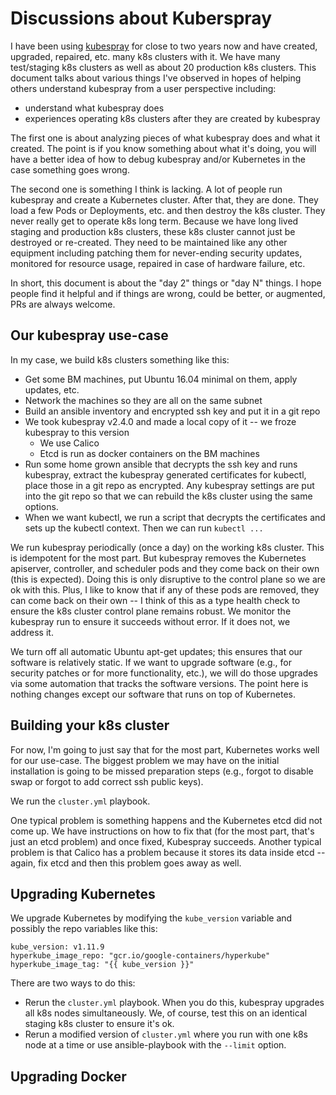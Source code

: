 # Discussions about Kuberspray

I have been using [kubespray](https://github.com/kubernetes-incubator/kubespray) for
close to two years now and have created, upgraded, repaired, etc. many k8s clusters
with it.  We have many test/staging k8s clusters as well as about 20 production
k8s clusters.  This document talks about various things I've observed in hopes of
helping others understand kubespray from a user perspective including:

* understand what kubespray does
* experiences operating k8s clusters after they are created by kubespray

The first one is about analyzing pieces of what kubespray does and what
it created.  The point is if you know something about what it's doing, you will
have a better idea of how to debug kubespray and/or Kubernetes in the case something
goes wrong.

The second one is something I think is lacking.  A lot of people run kubespray
and create a Kubernetes cluster.  After that, they are done.  They load a few
Pods or Deployments, etc. and then destroy the k8s cluster.  They never really
get to operate k8s long term.  Because we have long lived staging and production
k8s clusters, these k8s cluster cannot just be destroyed or re-created.  They need
to be maintained like any other equipment including patching them for never-ending
security updates, monitored for resource usage, repaired in case of hardware failure,
etc.

In short, this document is about the "day 2" things or "day N" things.  I hope
people find it helpful and if things are wrong, could be better, or augmented, PRs
are always welcome.

## Our kubespray use-case

In my case, we build k8s clusters something like this:

* Get some BM machines, put Ubuntu 16.04 minimal on them, apply updates, etc.
* Network the machines so they are all on the same subnet
* Build an ansible inventory and encrypted ssh key and put it in a git repo
* We took kubespray v2.4.0 and made a local copy of it -- we froze kubespray to
  this version
  * We use Calico
  * Etcd is run as docker containers on the BM machines
* Run some home grown ansible that decrypts the ssh key and runs kubespray, extract
  the kubespray generated certificates for kubectl, place those in a git repo as
  encrypted.  Any kubespray settings are put into the git repo so that we can
  rebuild the k8s cluster using the same options.
* When we want kubectl, we run a script that decrypts the certificates and sets
  up the kubectl context.  Then we can run `kubectl ...`

We run kubespray periodically (once a day) on the working k8s cluster.  This is
idempotent for the most part.  But kubespray removes the Kubernetes apiserver,
controller, and scheduler pods and they come back on their own (this is expected).
Doing this is only disruptive to the control plane so we are ok with this.  Plus,
I like to know
that if any of these pods are removed, they can come back on their own -- I think
of this as a type health check to ensure the k8s cluster control plane remains
robust.  We monitor the kubespray run to ensure it succeeds without error.  If it
does not, we address it.

We turn off all automatic Ubuntu apt-get updates; this ensures that our software
is relatively static.  If we want to upgrade software (e.g., for security patches
or for more functionality, etc.), we will do those upgrades via some automation
that tracks the software versions.  The point here is nothing changes except our
software that runs on top of Kubernetes.

## Building your k8s cluster

For now, I'm going to just say that for the most part, Kubernetes works well for
our use-case.  The biggest problem we may have on the initial installation is
going to be missed preparation steps (e.g., forgot to disable swap or forgot to
add correct ssh public keys).

We run the `cluster.yml` playbook.

One typical problem is something happens and the Kubernetes etcd did not come up.
We have instructions on how to fix that (for the most part, that's just an etcd
problem) and once fixed, Kubespray succeeds.  Another typical problem is that
Calico has a problem because it stores its data inside etcd -- again, fix etcd and
then this problem goes away as well.


## Upgrading Kubernetes

We upgrade Kubernetes by modifying the `kube_version` variable and possibly the
repo variables like this:

```
kube_version: v1.11.9
hyperkube_image_repo: "gcr.io/google-containers/hyperkube"
hyperkube_image_tag: "{{ kube_version }}"
```

There are two ways to do this:

* Rerun the `cluster.yml` playbook.  When you do this, kubespray upgrades all k8s
  nodes simultaneously.  We, of course, test this on an identical staging k8s
  cluster to ensure it's ok.
* Rerun a modified version of `cluster.yml` where you run with one k8s node at a
  time or use ansible-playbook with the `--limit` option.

## Upgrading Docker
